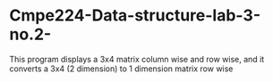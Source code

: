 # Cmpe224-Data-structure-lab-3-no.2-
This program displays a 3x4 matrix column wise and row wise, and it converts a 3x4 (2 dimension) to 1 dimension matrix row wise
